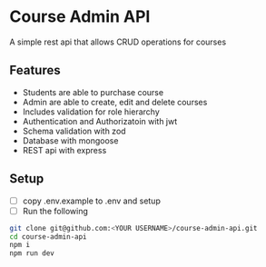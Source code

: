 # Course Admin API

A simple rest api that allows CRUD operations for courses

## Features
- Students are able to purchase course
- Admin are able to create, edit and delete courses
- Includes validation for role hierarchy
- Authentication and Authorizatoin with jwt
- Schema validation with zod
- Database with mongoose
- REST api with express

## Setup

- [ ] copy .env.example to .env and setup
- [ ]  Run the following
```bash
git clone git@github.com:<YOUR USERNAME>/course-admin-api.git
cd course-admin-api
npm i
npm run dev
```


